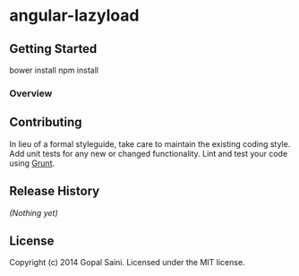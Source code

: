 angular-lazyload
================

## Getting Started
bower install
npm install

### Overview


## Contributing
In lieu of a formal styleguide, take care to maintain the existing coding style. Add unit tests for any new or changed functionality. Lint and test your code using [Grunt](http://gruntjs.com/).

## Release History
_(Nothing yet)_

## License
Copyright (c) 2014 Gopal Saini. Licensed under the MIT license.
